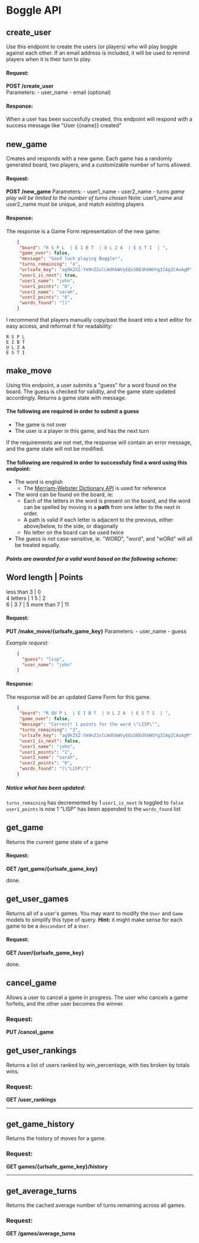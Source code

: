 # Boggle API

## create_user

Use this endpoint to create the users (or players) who will play boggle against each other. If an email address is included, it will be used to remind players when it is their turn to play.

#### Request:
**POST /create_user**  
Parameters: 
    - user_name
    - email (optional)
#### Response:
When a user has been succesfully created, this endpoint will respond with a success message like "User {{name}} created"


## new_game
Creates and responds with a new game. Each game has a randomly generated board, two players, and a customizable number of turns allowed. 

#### Request: 
**POST /new_game**
Parameters: 
    - user1_name 
    - user2_name 
    - turns     *game play will be limited to the number of turns chosen*
    Note: user1_name and user2_name must be unique, and match existing players
#### Response:
The response is a Game Form representation of the new game:
```json
    {
     "board": "R S P L  | E I B T  | U L Z A  | E S T I  | ",
     "game_over": false,
     "message": "Good luck playing Boggle!",
     "turns_remaining": "4",
     "urlsafe_key": "ag9kZXZ-Ym9nZ2xlLWdhbWVyEQsSBEdhbWUYgICAgICAoAgM",
     "user1_is_next": true,
     "user1_name": "john",
     "user1_points": "0",
     "user2_name": "sarah",
     "user2_points": "0",
     "words_found": "[]"
    }
```
I recommend that players manually copy/past the board into a text editor for easy access, and reformat it for readability:
```
R S P L 
E I B T 
U L Z A 
E S T I 
```

## make_move

Using this endpoint, a user submits a "guess" for a word found on the board. The guess is checked for validity, and the game state updated accordingly. Returns a game state with message.

#### The following are required in order to submit a guess
- The game is not over
- The user is a player in this game, and has the next turn

If the requirements are not met, the response will contain an error message, and the game state will not be modified. 

#### The following are required in order to successfuly find a word using this endpoint:
- The word is english
    - The [Merriam-Webster Dictionary API](http://www.dictionaryapi.com) is used for reference
- The word can be found on the board, ie:
    + Each of the letters in the word is present on the board, and the word can be spelled by moving in a **path** from one letter to the next in order. 
    + A path is valid if each letter is adjacent to the previous, either above/below, to the side, or diagonally 
    + No letter on the board can be used twice
- The guess is not case-sensitive, ie. "WORD", "word", and "wORd" will all be treated equally.

##### Points are awarded for a valid word based on the following scheme: 

Word length   |       Points
----------------------------
less than 3   |       0    
4 letters     |       1
5             |       2   
6             |       3
7             |       5
more than 7   |       11

#### Request:
**PUT /make_move/{urlsafe_game_key}**
Parameters: 
    - user_name
    - guess

*Example request:*
```json
    {
      "guess": "lisp",
      "user_name": "john"
    }
```

#### Response:
The response will be an updated Game Form for this game. 

```json
    {
     "board": "R QU P L  | E I B T  | U L Z A  | E S T I  | ",
     "game_over": false,
     "message": "Correct! 1 points for the word \"LISP\"",
     "turns_remaining": "3",
     "urlsafe_key": "ag9kZXZ-Ym9nZ2xlLWdhbWVyEQsSBEdhbWUYgICAgICAoAgM",
     "user1_is_next": false,
     "user1_name": "john",
     "user1_points": "1",
     "user2_name": "sarah",
     "user2_points": "0",
     "words_found": "[\"LISP\"]"
    }
```

##### Notice what has been updated:
`turns_remaining` has decremented by 1
`user1_is_next` is toggled to `false`
`user1_points` is now 1
"LISP" has been appended to the `words_found` list


## get_game
Returns the current game state of a game

#### Request:
**GET /get_game/{urlsafe_game_key}**

done.

## get_user_games
Returns all of a user's games. 
You may want to modify the `User` and `Game` models to simplify this type
    of query. **Hint:** it might make sense for each game to be a `descendant` 
    of a `User`.

#### Request:
**GET /user/{urlsafe_game_key}**

done.

    
## cancel_game

Allows a user to cancel a game in progress. The user who cancels a game forfeits, and the other user becomes the winner. 

### Request:
**PUT /cancel_game**

    
## get_user_rankings

Returns a list of users ranked by win_percentage, with ties broken by totals wins.

### Request:
**GET /user_rankings**

---
 
## get_game_history

Returns the history of moves for a game.

### Request:
**GET games/{urlsafe_game_key}/history**

---

## get_average_turns
Returns the cached average number of turns remaining across all games. 

### Request:
**GET /games/average_turns**
